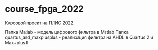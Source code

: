 # course_fpga_2022
Курсовой проект на ПЛИС 2022.

Папка Matlab - модель цифрового фильтра в Matlab
Папка quartus_and_maxplusplus - реализация фильтра на AHDL в Quartus 2 и Max+plus II
